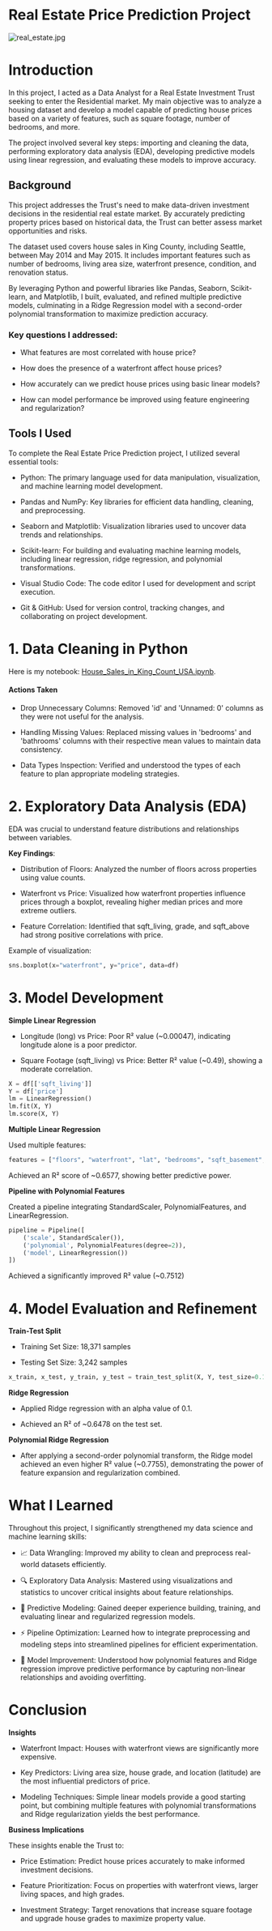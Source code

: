 
# **Real Estate Price Prediction Project**

![real_estate.jpg](real_estate.jpg)

# Introduction

In this project, I acted as a Data Analyst for a Real Estate Investment Trust seeking to enter the Residential market. My main objective was to analyze a housing dataset and develop a model capable of predicting house prices based on a variety of features, such as square footage, number of bedrooms, and more.

The project involved several key steps: importing and cleaning the data, performing exploratory data analysis (EDA), developing predictive models using linear regression, and evaluating these models to improve accuracy.

## Background
This project addresses the Trust's need to make data-driven investment decisions in the residential real estate market. By accurately predicting property prices based on historical data, the Trust can better assess market opportunities and risks.

The dataset used covers house sales in King County, including Seattle, between May 2014 and May 2015. It includes important features such as number of bedrooms, living area size, waterfront presence, condition, and renovation status.

By leveraging Python and powerful libraries like Pandas, Seaborn, Scikit-learn, and Matplotlib, I built, evaluated, and refined multiple predictive models, culminating in a Ridge Regression model with a second-order polynomial transformation to maximize prediction accuracy.

### Key questions I addressed:

- What features are most correlated with house price?

- How does the presence of a waterfront affect house prices?

- How accurately can we predict house prices using basic linear models?

- How can model performance be improved using feature engineering and regularization?

## Tools I Used

To complete the Real Estate Price Prediction project, I utilized several essential tools:

- Python: The primary language used for data manipulation, visualization, and machine learning model development.

- Pandas and NumPy: Key libraries for efficient data handling, cleaning, and preprocessing.

- Seaborn and Matplotlib: Visualization libraries used to uncover data trends and relationships.

- Scikit-learn: For building and evaluating machine learning models, including linear regression, ridge regression, and polynomial transformations.

- Visual Studio Code: The code editor I used for development and script execution.

- Git & GitHub: Used for version control, tracking changes, and collaborating on project development.

# 1. Data Cleaning in Python

Here is my notebook: [House_Sales_in_King_Count_USA.ipynb](House_Sales_in_King_Count_USA.ipynb).

#### Actions Taken

- Drop Unnecessary Columns: Removed 'id' and 'Unnamed: 0' columns as they were not useful for the analysis.

- Handling Missing Values: Replaced missing values in 'bedrooms' and 'bathrooms' columns with their respective mean values to maintain data consistency.

- Data Types Inspection: Verified and understood the types of each feature to plan appropriate modeling strategies.

# 2. Exploratory Data Analysis (EDA)

EDA was crucial to understand feature distributions and relationships between variables.

**Key Findings**:
- Distribution of Floors: Analyzed the number of floors across properties using value counts.

- Waterfront vs Price: Visualized how waterfront properties influence prices through a boxplot, revealing higher median prices and more extreme outliers.

- Feature Correlation: Identified that sqft_living, grade, and sqft_above had strong positive correlations with price.

Example of visualization:

```python
sns.boxplot(x="waterfront", y="price", data=df)
```

# 3. Model Development

**Simple Linear Regression**

- Longitude (long) vs Price: Poor R² value (~0.00047), indicating longitude alone is a poor predictor.

- Square Footage (sqft_living) vs Price: Better R² value (~0.49), showing a moderate correlation.

```python
X = df[['sqft_living']]
Y = df['price']
lm = LinearRegression()
lm.fit(X, Y)
lm.score(X, Y)
```
**Multiple Linear Regression**

Used multiple features:

```python
features = ["floors", "waterfront", "lat", "bedrooms", "sqft_basement", "view", "bathrooms", "sqft_living15", "sqft_above", "grade", "sqft_living"]
```
Achieved an R² score of ~0.6577, showing better predictive power.

**Pipeline with Polynomial Features**

Created a pipeline integrating StandardScaler, PolynomialFeatures, and LinearRegression.

```python
pipeline = Pipeline([
    ('scale', StandardScaler()),
    ('polynomial', PolynomialFeatures(degree=2)),
    ('model', LinearRegression())
])
```
Achieved a significantly improved R² value (~0.7512)

# 4. Model Evaluation and Refinement

**Train-Test Split**

- Training Set Size: 18,371 samples

- Testing Set Size: 3,242 samples

```python
x_train, x_test, y_train, y_test = train_test_split(X, Y, test_size=0.15, random_state=1)
```
**Ridge Regression**

- Applied Ridge regression with an alpha value of 0.1.

- Achieved an R² of ~0.6478 on the test set.

**Polynomial Ridge Regression**

- After applying a second-order polynomial transform, the Ridge model achieved an even higher R² value (~0.7755), demonstrating the power of feature expansion and regularization combined.

# What I Learned

Throughout this project, I significantly strengthened my data science and machine learning skills:

- 📈 Data Wrangling: Improved my ability to clean and preprocess real-world datasets efficiently.

- 🔍 Exploratory Data Analysis: Mastered using visualizations and statistics to uncover critical insights about feature relationships.

- 🧠 Predictive Modeling: Gained deeper experience building, training, and evaluating linear and regularized regression models.

- ⚡ Pipeline Optimization: Learned how to integrate preprocessing and modeling steps into streamlined pipelines for efficient experimentation.

- 🔨 Model Improvement: Understood how polynomial features and Ridge regression improve predictive performance by capturing non-linear relationships and avoiding overfitting.


# Conclusion

**Insights**

- Waterfront Impact: Houses with waterfront views are significantly more expensive.

- Key Predictors: Living area size, house grade, and location (latitude) are the most influential predictors of price.

- Modeling Techniques: Simple linear models provide a good starting point, but combining multiple features with polynomial transformations and Ridge regularization yields the best performance.

**Business Implications**

These insights enable the Trust to:

- Price Estimation: Predict house prices accurately to make informed investment decisions.

- Feature Prioritization: Focus on properties with waterfront views, larger living spaces, and high grades.

- Investment Strategy: Target renovations that increase square footage and upgrade house grades to maximize property value.